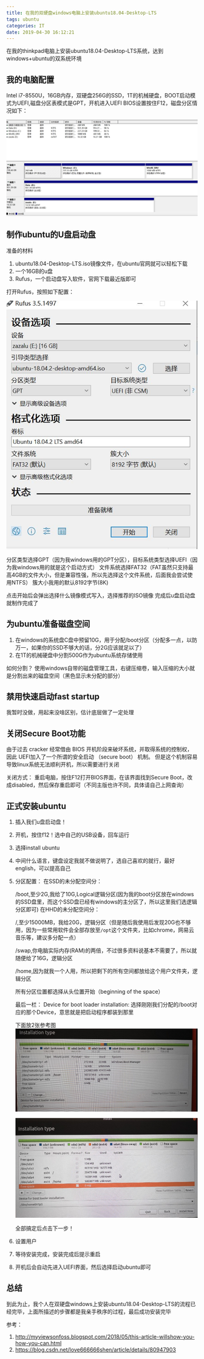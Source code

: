 ```yaml
---
title: 在我的双硬盘windows电脑上安装ubuntu18.04-Desktop-LTS
tags: ubuntu
categories: IT
date: 2019-04-30 16:12:21
---
```


在我的thinkpad电脑上安装ubuntu18.04-Desktop-LTS系统，达到windows+ubuntu的双系统环境

## 我的电脑配置

Intel i7-8550U，16GB内存，双硬盘256G的SSD，1T的机械硬盘，BOOT启动模式为UEFI,磁盘分区表模式是GPT，开机进入UEFI BIOS设置按住F12，磁盘分区情况如下：

<img src="https://github.com/zazaluMonster/zazaluMonster.github.io/blob/hexo/themes/hexo-theme-cactus/source/images/tmpImage/%E5%AE%89%E8%A3%85%E5%89%8D%E7%A3%81%E7%9B%98%E5%88%86%E5%8C%BA%E6%83%85%E5%86%B5.JPG?raw=true" />

## 制作ubuntu的U盘启动盘

准备的材料
1. ubuntu18.04-Desktop-LTS.iso镜像文件，在ubuntu官网就可以轻松下载
2. 一个16GB的u盘
3. Rufus，一个启动盘写入软件，官网下载最近版即可

打开Rufus，按照如下配置：

<img src="https://raw.githubusercontent.com/zazaluMonster/zazaluMonster.github.io/hexo/themes/hexo-theme-cactus/source/images/tmpImage/%E4%BD%BF%E7%94%A8Rufus%E5%88%9B%E9%80%A0U%E7%9B%98%E5%90%AF%E5%8A%A8%E7%9B%98.JPG">

分区类型选择GPT（因为我windows用的GPT分区），目标系统类型选择UEFI（因为我windows用的就是这个启动方式）
文件系统选择FAT32（FAT虽然只支持最高4GB的文件大小，但是兼容性强，所以先选择这个文件系统，后面我会尝试使用NTFS）
簇大小我用的默认8192字节(8K)

点击开始后会弹出选择什么镜像模式写入，选择推荐的ISO镜像
完成后u盘启动盘就制作完成了

## 为ubuntu准备磁盘空间

1. 在windows的系统盘C盘中预留10G，用于分配/boot分区（分配多一点，以防万一，如果你的SSD不够大的话，分2G应该就足以了）
2. 在1T的机械硬盘中分割500G作为ubuntu系统存储使用

如何分割？
使用windows自带的磁盘管理工具，右键压缩卷，输入压缩的大小就是分割出来的磁盘空间（黑色显示未分配的部分）

## 禁用快速启动fast startup
我暂时没做，用起来没啥区别，估计底层做了一定处理


## 关闭Secure Boot功能
由于过去 cracker 经常借由 BIOS 开机阶段来破坏系统，并取得系统的控制权，因此 UEFI加入了一个所谓的安全启动 （secure boot） 机制。
但是这个机制容易导致linux系统无法顺利开机，所以需要进行关闭

关闭方式：
重启电脑，按住F12打开BIOS界面，在该界面找到Secure Boot，改成disabled，然后保存重启即可（不同主版也许不同，具体请自己上网查询）

## 正式安装ubuntu

1. 插入我们u盘启动盘！
2. 开机，按住f12！选中自己的USB设备，回车运行
3. 选择install ubuntu
4. 中间什么语言，键盘设定我就不做说明了，选自己喜欢的就行，最好english，可以提高自己
5. 分区配置：
    在SSD的未分配空间分：

    /boot,至少2G,我给了10G,Logical逻辑分区(因为我的boot分区放在windows的SSD盘里，而这个SSD盘已经有windows的主分区了，所以这里我们选逻辑分区即可)
    在HHD的未分配空间分：

    /,至少15000MB，我给20G，逻辑分区（但是随后我使用后发现20G也不够用，因为一些常用软件会全部存放至`/opt`这个文件夹，比如chrome，网易云音乐等，建议多分配一点）

    /swap,你电脑实际内存(RAM)的两倍，不过很多资料说基本不需要了，所以就随便给了16G，逻辑分区
    
    /home,因为就我一个人用，所以把剩下的所有空间都放给这个用户文件夹，逻辑分区

    所有分区位置都选择从头位置开始（beginning of the space）

    最后一栏：
    Device for boot loader installation:
    选择刚刚我们分配的/boot对应的那个Device，意思就是把启动程序都装到那里

    下面放2张参考图
    <img src="https://github.com/zazaluMonster/zazaluMonster.github.io/blob/hexo/themes/hexo-theme-cactus/source/images/tmpImage/boot%E5%88%86%E5%8C%BA%E9%85%8D%E5%A5%BD%E5%90%8E%E6%88%AA%E5%9B%BE.png?raw=true" title="boot分区配好后">

     <img src="https://raw.githubusercontent.com/zazaluMonster/zazaluMonster.github.io/hexo/themes/hexo-theme-cactus/source/images/tmpImage/root%E5%88%86%E5%8C%BAhome%E5%88%86%E5%8C%BAswap%E5%88%86%E5%8C%BA%E9%85%8D%E5%A5%BD%E5%90%8E.png" title="root分区home分区swap分区配好后">

    全部搞定后点击下一步！
6. 设置用户
7. 等待安装完成，安装完成后提示重启
8. 开机后会自动先进入UEFI界面，然后选择启动ubuntu即可

## 总结

到此为止，我个人在双硬盘windows上安装ubuntu18.04-Desktop-LTS的流程已经完毕，上面所描述的步骤都是我亲手秩序的过程，最后成功安装完毕


参考：
1. <http://myviewsonfoss.blogspot.com/2018/05/this-article-willshow-you-how-you-can.html>
2. <https://blog.csdn.net/love666666shen/article/details/80947903>






